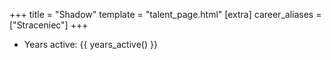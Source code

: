 +++
title = "Shadow"
template = "talent_page.html"
[extra]
career_aliases = ["Straceniec"]
+++

* Years active: {{ years_active() }}
